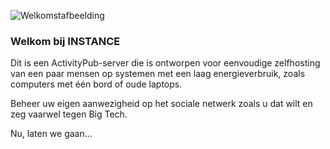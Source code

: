 ![Welkomstafbeelding](/helpimages/welcome.jpg)
### Welkom bij INSTANCE
Dit is een ActivityPub-server die is ontworpen voor eenvoudige zelfhosting van een paar mensen op systemen met een laag energieverbruik, zoals computers met één bord of oude laptops.

Beheer uw eigen aanwezigheid op het sociale netwerk zoals u dat wilt en zeg vaarwel tegen Big Tech.

Nu, laten we gaan...
